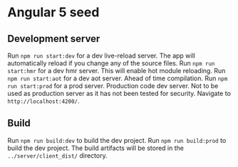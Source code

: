 # Angular 5 seed

## Development server

Run `npm run start:dev` for a dev live-reload server. The app will automatically reload if you change any of the source files.
Run `npm run start:hmr` for a dev hmr server. This will enable hot module reloading.
Run `npm run start:aot` for a dev aot server. Ahead of time compilation.
Run `npm run start:prod` for a prod server. Production code dev server. Not to be used as production server as it has not been tested for security.
Navigate to `http://localhost:4200/`.

## Build

Run `npm run build:dev` to build the dev project. 
Run `npm run build:prod` to build the dev project. 
The build artifacts will be stored in the `../server/client_dist/` directory. 
